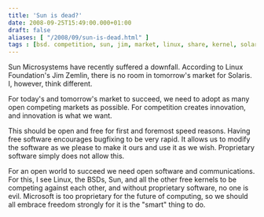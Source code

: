 ```yaml
---
title: 'Sun is dead?'
date: 2008-09-25T15:49:00.000+01:00
draft: false
aliases: [ "/2008/09/sun-is-dead.html" ]
tags : [bsd. competition, sun, jim, market, linux, share, kernel, solaris, unix, zemlin]
---
```


Sun Microsystems have recently suffered a downfall. According to Linux Foundation's Jim Zemlin, there is no room in tomorrow's market for Solaris. I, however, think different.  
  
For today's and tomorrow's market to succeed, we need to adopt as many open competing markets as possible. For competition creates innovation, and innovation is what we want.  
  
This should be open and free for first and foremost speed reasons. Having free software encourages bugfixing to be very rapid. It allows us to modify the software as we please to make it ours and use it as we wish. Proprietary software simply does not allow this.  
  
For an open world to succeed we need open software and communications. For this, I see Linux, the BSDs, Sun, and all the other free kernels to be competing against each other, and without proprietary software, no one is evil. Microsoft is too proprietary for the future of computing, so we should all embrace freedom strongly for it is the "smart" thing to do.